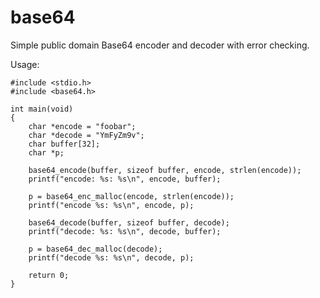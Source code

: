# base64
Simple public domain Base64 encoder and decoder with error checking.

Usage:

    #include <stdio.h>
    #include <base64.h>
  
    int main(void)
    {
        char *encode = "foobar";
        char *decode = "YmFyZm9v";
        char buffer[32];
        char *p;

        base64_encode(buffer, sizeof buffer, encode, strlen(encode));
        printf("encode: %s: %s\n", encode, buffer);
    
        p = base64_enc_malloc(encode, strlen(encode));
        printf("encode %s: %s\n", encode, p);
  
        base64_decode(buffer, sizeof buffer, decode);
        printf("decode: %s: %s\n", decode, buffer);
  
        p = base64_dec_malloc(decode);
        printf("decode %s: %s\n", decode, p);
  
        return 0;
    }
